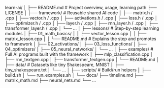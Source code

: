 learn-ai/
│
├── README.md                   # Project overview, usage, learning path
├── LICENSE
│
├── framework/                  # Reusable shared AI code
│   ├── matrix.h / .cpp
│   ├── vector.h / .cpp
│   ├── activations.h / .cpp
│   ├── loss.h / .cpp
│   ├── optimizer.h / .cpp
│   ├── layer.h / .cpp
│   ├── rnn_layer.h / .cpp
│   ├── transformer_layer.h / .cpp
│   └── ...
│
├── lessons/                    # Step-by-step learning modules
│   ├── 01_math_basics/
│   │   ├── vector_lesson.cpp
│   │   ├── matrix_lesson.cpp
│   │   └── README.md  # Explains the step and promotes to framework
│   ├── 02_activations/
│   ├── 03_loss_functions/
│   ├── 04_optimizers/
│   ├── 05_neural_networks/
│   └── ...
│
├── examples/                   # Full AI programs built with the framework
│   ├── mlp_classification.cpp
│   ├── rnn_textgen.cpp
│   ├── transformer_textgen.cpp
│   └── README.md
│
├── data/                       # Datasets like tiny Shakespeare, MNIST
│   ├── tiny_shakespeare.txt
│   └── ...
│
├── scripts/                    # Build/run helpers
│   ├── build.sh
│   └── run_examples.sh
│
└── docs/
    ├── timeline.md
    ├── matrix_math.md
    ├── neural_nets.md
    └── ...
